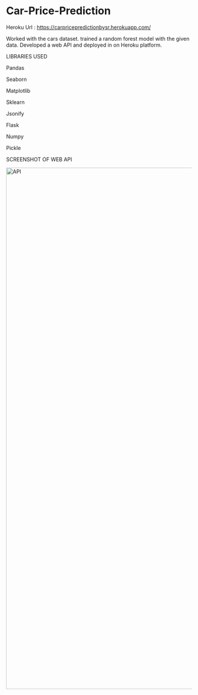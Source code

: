 # Car-Price-Prediction
Heroku Url : https://carpricepredictionbysr.herokuapp.com/

Worked with the cars dataset. trained a random forest model with the given data. 
Developed a web API and deployed in on Heroku platform.

LIBRARIES USED 

Pandas

Seaborn

Matplotlib


Sklearn

Jsonify

Flask

Numpy

Pickle

SCREENSHOT OF WEB API

<img width="1413" alt="API" src="https://user-images.githubusercontent.com/75976818/140263190-39362c23-203c-45e3-b27e-4128bfd3bffe.png">
